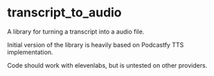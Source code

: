 # transcript_to_audio

A library for turning a transcript into a audio file.

Initial version of the library is heavily based on Podcastfy TTS implementation.

Code should work with elevenlabs, but is untested on other providers.
